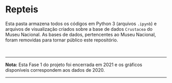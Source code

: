 # Repteis

Esta pasta armazena todos os códigos em Python 3 (arquivos `.ipynb`) e arquivos de visualização criados sobre a base de dados `Crustacea` do Museu Nacional. As bases de dados, pertencentes ao Museu Nacional, foram removidas para tornar público este repositório.


<br>

-----
**Nota:** Esta Fase 1 do projeto foi encerrada em 2021 e os gráficos disponíveis correspondem aos dados de 2020. 

-----
